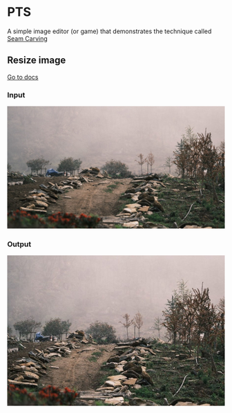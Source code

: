 # PTS

A simple image editor (or game) that demonstrates the technique called [Seam Carving](https://www.youtube.com/watch?v=6NcIJXTlugc)

## Resize image
[Go to docs](./tools/resize/README.md)

### Input
![Input](./tools/resize/mountain.jpg)

### Output
![Output](./tools/resize/out.jpg?ver=2)
